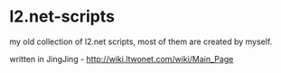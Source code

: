l2.net-scripts
==============

my old collection of l2.net scripts, most of them are created by myself.

written in JingJing - http://wiki.ltwonet.com/wiki/Main_Page
